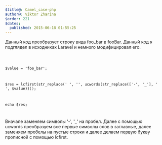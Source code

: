 ```yaml
---
$title@: Camel_case-php
author@: Viktor Zharina
$order: 221
$dates:
  published: 2015-06-18 01:55:25
---
```

Данный код преобразует строку вида foo_bar в fooBar. Данный код я подглядел в исходниках Laravel и немного модифицировал его.

<code>

$value = 'foo_bar';

$res = lcfirst(str_replace(' ', '', ucwords(str_replace(['-', '_'], ' ', $value))));

echo $res;

</code>



Вначале заменяем символы '-', '_' на пробел. Далее с помощью ucwords преобразуем все первые символы слов в заглавные, далее заменяем пробелы на пустые строки и далее делаем первую букву прописной с помощью lcfirst.


